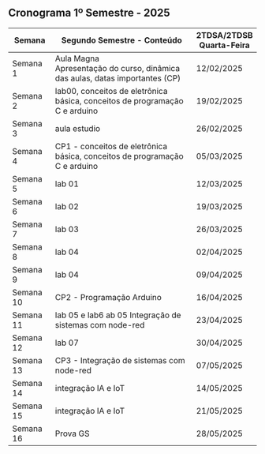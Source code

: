 
## Cronograma 1º Semestre - 2025


| Semana    | Segundo Semestre - Conteúdo                                                     | 2TDSA/2TDSB<br>Quarta-Feira |
| --------- | ------------------------------------------------------------------------------- | --------------------- |
| Semana 1  | Aula Magna<br>Apresentação do curso, dinâmica das aulas, datas importantes (CP) | 12/02/2025            |
| Semana 2  | lab00, conceitos de eletrônica básica, conceitos de programação C e arduino     | 19/02/2025            |
| Semana 3  |  aula estudio                                                                   | 26/02/2025            |
| Semana 4  | CP1 - conceitos de eletrônica básica, conceitos de programação C e arduino      | 05/03/2025            |
| Semana 5  | lab 01                                                                          | 12/03/2025            |
| Semana 6  | lab 02                                                                          | 19/03/2025            |
| Semana 7  | lab 03                                                                          | 26/03/2025            |
| Semana 8  | lab 04                                                                          | 02/04/2025            |
| Semana 9  | lab 04                                                                          | 09/04/2025            |
| Semana 10 | CP2 - Programação Arduino                                                       | 16/04/2025            |
| Semana 11 | lab 05 e lab6 ab 05  Integração de sistemas com node-red                        | 23/04/2025            |
| Semana 12 | lab 07                                                                          | 30/04/2025            |
| Semana 13 | CP3 - Integração de sistemas com node-red                                       | 07/05/2025            |
| Semana 14 | integração IA e IoT                                                             | 14/05/2025            |
| Semana 15 | integração IA e IoT                                                             | 21/05/2025            |
| Semana 16 | Prova GS                                                                        | 28/05/2025            |
<!-- 

## Cronograma 1º Semestre - 2024 


| Semana   | Conteúdo                                                 | 2TDSB<br>Segunda-feira | 2TDSA<br>Quarta-Feira | 2TDSPH<br>Sexta-Feira |
| -------- | ---------------------------------------------------------------------- | ---------------------- | --------------------- | --------------------- |
| Semana 1 | Lançamento Desafio CP2 - 20% de conclusão do desafio.                  | 08/04/2024             | 10/04/2024            | 12/04/2024            |
| Semana 2 | Laboratório TensorFlow - teoria e prática                              | 15/04/2024             | 17/04/2024            | 19/04/2024            |
| Semana 3 | Aula Estúdio para o desenvolvimento do desafio CP2 - 50% de conclusão. | 22/04/2024             | 24/04/2024            | 26/04/2024            |
| Semana 4 | Laboratório TensorFlow - teoria e prática                              | 29/04/2024             | 01/05/2024            | 03/05/2024            |
| Semana 5 | Aula Estúdio para o desenvolvimento do desafio CP2 - 80% de conclusão. | 06/05/2024             | 08/05/2024            | 10/05/2024            |
| Semana 6 | Laboratório prático de Deep Learning                                   | 13/05/2024             | 15/05/2024            | 17/05/2024            |
| Semana 7 | Apresentação em Ala do desafio Checkpoint 2/3                          | 20/05/2024             | 22/05/2024            | 24/05/2024            |
| Semana 8 | Avaliação Global Solution - Primeiro Semestre                          | 27/05/2024             | 29/05/2024            | 31/05/2024            |




|           | Primeiro Semestre                                                                 | 2TDSB        | 2TDSA        | 2TDSG       |
| --------- | --------------------------------------------------------------------------------- | ------------ | ------------ | ----------- |
| Semana    | Conteúdo                                                                          | Quarta-Feira | Quarta-Feira | Sexta-feira |
| --------- | --------------------------------------------------------------------------------- | ------------ | ------------ | ----------- |
| Semana 1  | Aula Magna                                                                        | 05/02/2024   | 07/02/2024   | 09/02/2024  |
|           | Apresentação do curso, dinâmica das aulas, datas importantes (CP), lançamento CP1 |              |              |             |
| Semana 2  | Dataframe: Relembrando Análise exploratória e visualização de dados               | 12/02/2024   | 14/02/2024   | 16/02/2024  |
|           |                                                                                   | Feriado      | Feriado      |             |
| Semana 3  | ML Supervisionado - Classificação                                                 | 19/02/2024   | 21/02/2024   | 23/02/2024  |
|           |                                                                                   |              |              |             |
| Semana 4  | ML Supervisionado - Regressão                                                     | 26/02/2024   | 28/02/2024   | 01/03/2024  |
|           |                                                                                   |              |              |             |
| Semana 5  | Dicas de pré processamento de dados e validação cruzada                           | 04/03/2024   | 06/03/2024   | 08/03/2024  |
|           |                                                                                   |              |              |             |
| Semana 6  | AVALIAÇÃO EM AULA CP1                                                             | 11/03/2024   | 13/03/2024   | 15/03/2024  |
|           | CP1 - Sistema preditivo ou de classificação                                       |              |              |             |
| Semana 7  | Introdução ao Deep Learning                                                       | 18/03/2024   | 20/03/2024   | 22/03/2024  |
|           | Perceptron, MLP, lançamento CP2                                                   |              |              |             |
| Semana 8  | CNN                                                                               | 25/03/2024   | 27/03/2024   | 29/03/2024  |
|           |                                                                                   |              |              | Feriado     |
| Semana 9  | CNN Continuação                                                                   | 01/04/2024   | 03/04/2024   | 05/04/2024  |
|           |                                                                                   |              |              |             |
| Semana 10 | Medidas de avaliação                                                              | 08/04/2024   | 10/04/2024   | 12/04/2024  |
|           |                                                                                   |              |              |             |
| Semana 11 | Aula estudio: Aplicação de DL                                                     | 15/04/2024   | 17/04/2024   | 19/04/2024  |
|           |                                                                                   |              |              |             |
| Semana 12 | Aula estudio Checkpoint 2                                                         | 22/04/2024   | 24/04/2024   | 26/04/2024  |
|           |                                                                                   |              |              |             |
| Semana 13 | Transfer Learning, lançamento CP3                                                 | 29/04/2024   | 01/05/2024   | 03/05/2024  |
|           |                                                                                   |              |              |             |
| Semana 14 | Redes modernas, aplicações com DL                                                 | 06/05/2024   | 08/05/2024   | 10/05/2024  |
|           |                                                                                   |              |              |             |
| Semana 15 | Continuação...                                                                    | 13/05/2024   | 15/05/2024   | 17/05/2024  |
|           | Aplicações com Yolo e deploy de aplicações.                                       |              |              |             |
| Semana 16 | AVALIAÇÃO EM AULA CP3                                                             | 20/05/2024   | 22/05/2024   | 24/05/2024  |
|           |                                                                                   |              |              |             |
| Semana 17 | Avaliação Global Solution primeiro semestre                                       | 27/05/2024   | 29/05/2024   | 31/05/2024  |
|           |                                                                                   | Prova GS     | Prova GS     | Prova GS    |



## Cronograma Segundo Semestre

| AULA | TDSA | TDSG | CONTEÚDO | LABORATÓRIO | OBSERVAÇÃO | Feriados |
|:---:|:---:|:---:|:---:|:---:|:---:|:---:|
| 1 | 02/08 | 04/08 | Estamos de volta: Conhecendo o mundo do hardware. |  | 02/08 - Retorno das aulas |  |
| 2 | 09/08 | 11/08 | Conhecendo o Arduino: Como programar, IDE, Protoboard, LED, botão | lab1 |  |  |
| 3 | 16/08 | 18/08 | Arduino: Sensores/Atuadores (KIT IoT) e usando libs externas. | lab2 |  |  |
| 4 | 23/08 | 25/08 | Trabalhar com Node-red e conhecer o protocolo MQTT | lab3 |  |  |
| 5 | 30/08 | 01/09 | Comunicação serial entre Arduino e o Node-RED | lab4 |  |  |
| 6 | 06/09 | <s>08/09</s> | Aula estudio para desenvolvimento do projeto | --- |  | 07/09 (quinta-feira) - Independência do Brasil |
| 7 | 13/09 | 15/09 | AVALIAÇÃO EM AULA CP4 (grupo)<br>CP4 - Sistemas Embarcados e IoT |  | AVALIAÇÃO EM AULA CP4 | Entrega - CP4 |
| 8 | 20/09 | 22/09 | Raspberry Pi - o que é, boot e configs iniciais | lab5 |  |  |
| 9 | 27/09 | 29/09 | Raspberry Pi: Programando os GPIO e usando outras libs  | lab6 |  |  |
| 10 | 04/10 | 06/10 | Raspberry Pi: Montando um Webserver em Flask | lab7 e lab8 |  |  |
| 11 | 11/10 | <s>13/10</s> | Aula estudio para desenvolvimento do projeto | --- |  | 12/10 (quinta-feira) - N. Sr.a Aparecida |
| 12 | 18/10 | 20/10 |  |  |  |  |
| 13 | 25/10 | 27/10 | AVALIAÇÃO EM AULA CP5 (grupo)<br>CP5 - Sistemas Embarcados e IoT |  | AVALIAÇÃO EM AULA CP5 | Entrega - CP5 |
| 14 | 01/11 | <s>03/11</s> | Aula estudio para desenvolvimento de atividades "Desafios" atrasadas. |  |  | 02/11 (quinta-feira) - Finados |
| 15 | 08/11 | 10/11 | Data final para entrega das atividades "Desafios" de AVALIAÇÃO CP6 (individual)<br>CP6 - É a méia ponderada das atividades "Desafios" lançadas ao longo do semestre. |  | NOTA CP6 |  |
| 16 | <s>15/11</s> | <s>17/11</s> | Período de aplicações das Provas Semestrais |  | Provas |  |


-->

 

          
          
          
          
          
          
          
          
          
          
          
          

